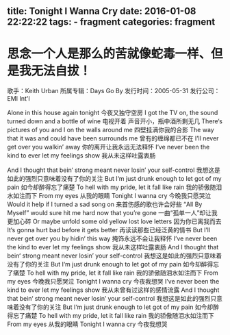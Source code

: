 title: Tonight I Wanna Cry
date: 2016-01-08 22:22:22
tags:
    - fragment
categories: fragment
---
# 思念一个人是那么的苦就像蛇毒一样、但是我无法自拔！
歌手：Keith Urban
所属专辑：Days Go By
发行时间：2005-05-31
发行公司： EMI Int'l

Alone in this house again tonight
今夜又独守空房
I got the TV on, the sound turned down and a bottle of wine
电视开着 声音开小，瓶中酒所剩无几
There‘s pictures of you and I on the walls around me
四壁挂满你我的合影
The way that it was and could have been surrounds me
曾有的缠绵都已不在
I’ll never get over you walkin’ away
你的离开让我永远无法释怀
I‘ve never been the kind to ever let my feelings show
我从未这样吐露衷肠

And I thought that bein‘ strong meant never losin’ your self-control
我想这是如此的强烈只意味着没有了你的关注
But I‘m just drunk enough to let got of my pain
如今却醉得忘了痛楚
To hell with my pride, let it fall like rain
我的骄傲随泪水如注而下
From my eyes
从我的眼睛
Tonight I wanna cry
今晚我只愿哭泣
Would it help if I turned a sad song on
来首伤感的歌也许会好些
“All By Myself” would sure hit me hard now that you’re gone
一曲“孤单一人”却让我更加心碎
Or maybe unfold some old yellow lost love letters
因为你已离我而去
It‘s gonna hurt bad before it gets better
再读读那些已经泛黄的情书
But I’ll never get over you by hidin‘ this way
掩饰永远不会让我释怀
I’ve never been the kind to ever let my feelings show
我从未这样吐露衷肠
And I thought that bein‘ strong meant never losin’ your self-control
我想这是如此的强烈只意味着没有了你的关注
But I‘m just drunk enough to let got of my pain
如今却醉得忘了痛楚
To hell with my pride, let it fall like rain
我的骄傲随泪水如注而下
From my eyes
今晚我只愿哭泣
Tonight I wanna cry
今夜我想哭
I’ve never been the kind to ever let my feelings show
我从未曾有过这样的感情流露
And I thought that bein‘ strong meant never losin’ your self-control
我想这是如此的强烈只意味着没有了你的关注
But I‘m just drunk enough to let got of my pain
如今却醉得忘了痛楚
To hell with my pride, let it fall like rain
我的骄傲随泪水如注而下
From my eyes
从我的眼睛
Tonight I wanna cry
今夜我想哭